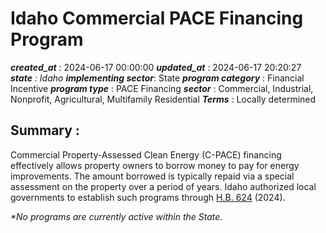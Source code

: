 # Idaho Commercial PACE Financing Program 
 ***created_at*** : 2024-06-17 00:00:00 
 ***updated_at*** : 2024-06-17 20:20:27 
 ***state** : Idaho 
 **implementing sector***: State 
 ***program category*** : Financial Incentive 
 ***program type*** : PACE Financing 
 ***sector*** : Commercial, Industrial, Nonprofit, Agricultural, Multifamily Residential 
 ***Terms*** : Locally determined

 
 ## Summary : 
 Commercial Property-Assessed Clean Energy (C-PACE) financing effectively
allows property owners to borrow money to pay for energy improvements. The
amount borrowed is typically repaid via a special assessment on the property
over a period of years. Idaho authorized local governments to establish such
programs through [H.B.
624](https://legislature.idaho.gov/sessioninfo/2024/legislation/H0624/)
(2024).

  

_*No programs are currently active within the State._

 
 